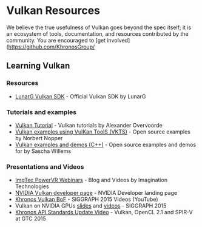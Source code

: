 # Vulkan Resources

We believe the true usefulness of Vulkan goes beyond the spec itself; it is an ecosystem of tools, documentation, and resources contributed by the community. You are encouraged to [get involved](https://github.com/KhronosGroup/

## Learning Vulkan 

### Resources
* [LunarG Vulkan SDK](http://lunarg.com/vulkan/) - Official Vulkan SDK by LunarG

### Tutorials and examples
* [Vulkan Tutorial](http://vulkan-tutorial.com/) - Vulkan tutorials by Alexander Overvoorde
* [Vulkan examples using VulKan ToolS (VKTS)](https://github.com/McNopper/Vulkan) - Open source examples by Norbert Nopper
* [Vulkan examples and demos (C++)](https://github.com/SaschaWillems/Vulkan) - Open source examples and demos for by Sascha Willems

### Presentations and Videos
* [ImgTec PowerVR Webinars](http://blog.imgtec.com/powervr/5-new-webinars-on-the-vulkan-api) - Blog and Videos by Imagination Technologies
* [NVIDIA Vulkan developer page](https://developer.nvidia.com/Vulkan) - NVIDIA Developer landing page
* [Khronos Vulkan BoF](https://www.youtube.com/watch?v=quNsdYfWXfM&list=PLYO7XTAX41FOFvZ2beOg8y0tvuVLJLL0G&index=1) - SIGGRAPH 2015 Videos (YouTube)
* Vulkan on NVIDIA GPUs [slides](http://on-demand.gputechconf.com/siggraph/2015/presentation/SIG1501-Piers-Daniell.pdf) and [videos](http://on-demand.gputechconf.com/siggraph/2015/video/SIG501-Piers-Daniell.html) - SIGGRAPH 2015
* [Khronos API Standards Update Video](http://on-demand.gputechconf.com/gtc/2015/video/S5734.html) - Vulkan, OpenCL 2.1 and SPIR-V at GTC 2015
